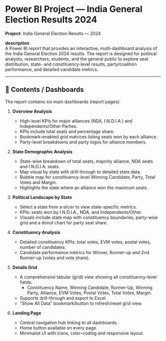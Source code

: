 # Power BI Project — India General Election Results 2024

**Project:** India General Election Results — 2024

**description**  
A Power BI report that provides an interactive, multi-dashboard analysis of the India General Election 2024 results. The report is designed for political analysts, researchers, students, and the general public to explore seat distribution, state- and constituency-level results, party/coalition performance, and detailed candidate metrics.

---

## 📌 Contents / Dashboards
The report contains six main dashboards (report pages):

1. **Overview Analysis**
   - High-level KPIs for major alliances (NDA, I.N.D.I.A.) and Independents/Other Parties.
   - KPIs include total seats and percentage share.
   - Bookmark-enabled grid matrices listing seats won by each alliance.
   - Party-level breakdowns and party logos for alliance members.

2. **State Demographic Analysis**
   - State-wise breakdown of total seats, majority alliance, NDA seats and I.N.D.I.A. seats.
   - Map visual by state with drill-through to detailed state data.
   - Bubble map for constituency-level Winning Candidate, Party, Total Votes and Margin.
   - Highlights the state where an alliance won the maximum seats.

3. **Political Landscape by State**
   - Select a state from a slicer to view state-specific metrics.
   - KPIs: seats won by I.N.D.I.A., NDA, and Independents/Other.
   - Visuals include state map with constituency boundaries, party-wise grid and a donut chart for party seat share.

4. **Constituency Analysis**
   - Detailed constituency KPIs: total votes, EVM votes, postal votes, number of candidates.
   - Candidate performance metrics for Winner, Runner-up and 2nd Runner-up (votes and vote share).

5. **Details Grid**
   - A comprehensive tabular (grid) view showing all constituency-level fields:
     - Constituency Name, Winning Candidate, Runner-Up, Winning Party, Alliance, EVM Votes, Postal Votes, Total Votes, Margin.
   - Supports drill-through and export to Excel.
   - "Show All Data" bookmark/button to refresh/reset grid view.

6. **Landing Page**
   - Central navigation hub linking to all dashboards.
   - Home button available on every page.
   - Minimalist UI with icons, color-coding and responsive layout.